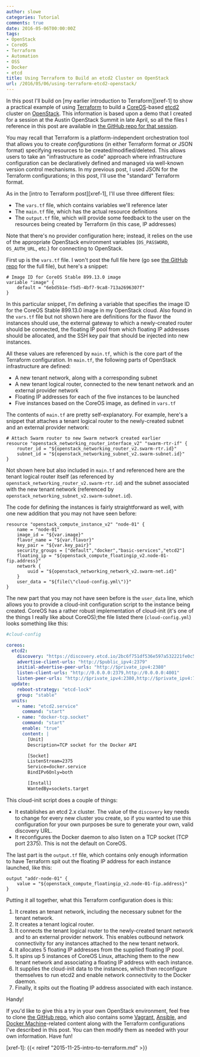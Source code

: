 ```yaml
---
author: slowe
categories: Tutorial
comments: true
date: 2016-05-06T00:00:00Z
tags:
- OpenStack
- CoreOS
- Terraform
- Automation
- OSS
- Docker
- etcd
title: Using Terraform to Build an etcd2 Cluster on OpenStack
url: /2016/05/06/using-terraform-etcd2-openstack/
---
```


In this post I'll build on [my earlier introduction to Terraform][xref-1] to show a practical example of using [Terraform][link-1] to build a [CoreOS][link-3]-based [etcd2][link-4] cluster on [OpenStack][link-2]. This information is based upon a demo that I created for a session at the Austin OpenStack Summit in late April, so all the files I reference in this post are available in [the GitHub repo for that session][link-5].

You may recall that Terraform is a platform-independent orchestration tool that allows you to create _configurations_ (in either Terraform format or JSON format) specifying resources to be created/modified/deleted. This allows users to take an "infrastructure as code" approach where infrastructure configuration can be declaratively defined and managed via well-known version control mechanisms. In my previous post, I used JSON for the Terraform configurations; in this post, I'll use the "standard" Terraform format.

As in the [intro to Terraform post][xref-1], I'll use three different files:

* The `vars.tf` file, which contains variables we'll reference later
* The `main.tf` file, which has the actual resource definitions
* The `output.tf` file, which will provide some feedback to the user on the resources being created by Terraform (in this case, IP addresses)

Note that there's no provider configuration here; instead, it relies on the use of the appropriate OpenStack environment variables (`OS_PASSWORD`, `OS_AUTH_URL`, etc.) for connecting to OpenStack.

First up is the `vars.tf` file. I won't post the full file here (go see [the GitHub repo][link-5] for the full file), but here's a snippet:

```text
# Image ID for CoreOS Stable 899.13.0 image
variable "image" {
    default = "6ebd5b1e-f5d5-4bf7-9ca8-713a2696307f"
}
```

In this particular snippet, I'm defining a variable that specifies the image ID for the CoreOS Stable 899.13.0 image in my OpenStack cloud. Also found in the `vars.tf` file but not shown here are definitions for the flavor the instances should use, the external gateway to which a newly-created router should be connected, the floating IP pool from which floating IP addresses should be allocated, and the SSH key pair that should be injected into new instances.

All these values are referenced by `main.tf`, which is the core part of the Terraform configuration. In `main.tf`, the following parts of OpenStack infrastructure are defined:

* A new tenant network, along with a corresponding subnet
* A new tenant logical router, connected to the new tenant network and an external provider network
* Floating IP addresses for each of the five instances to be launched
* Five instances based on the CoreOS image, as defined in `vars.tf`

The contents of `main.tf` are pretty self-explanatory. For example, here's a snippet that attaches a tenant logical router to the newly-created subnet and an external provider network:

```text
# Attach Swarm router to new Swarm network created earlier
resource "openstack_networking_router_interface_v2" "swarm-rtr-if" {
    router_id = "${openstack_networking_router_v2.swarm-rtr.id}"
    subnet_id = "${openstack_networking_subnet_v2.swarm-subnet.id}"
}
```

Not shown here but also included in `main.tf` and referenced here are the tenant logical router itself (as referenced by `openstack_networking_router_v2.swarm-rtr.id`) and the subnet associated with the new tenant network (referenced by `openstack_networking_subnet_v2.swarm-subnet.id`).

The code for defining the instances is fairly straightforward as well, with one new addition that you may not have seen before:

```text
resource "openstack_compute_instance_v2" "node-01" {
    name = "node-01"
    image_id = "${var.image}"
    flavor_name = "${var.flavor}"
    key_pair = "${var.key_pair}"
    security_groups = ["default","docker","basic-services","etcd2"]
    floating_ip = "${openstack_compute_floatingip_v2.node-01-fip.address}"
    network {
        uuid = "${openstack_networking_network_v2.swarm-net.id}"
    }
    user_data = "${file(\"cloud-config.yml\")}"
}
```

The new part that you may not have seen before is the `user_data` line, which allows you to provide a cloud-init configuration script to the instance being created. CoreOS has a rather robust implementation of cloud-init (it's one of the things I really like about CoreOS);the file listed there (`cloud-config.yml`) looks something like this:

```yaml
#cloud-config

coreos:
  etcd2:
    discovery: "https://discovery.etcd.io/2bc6f751df536e597a532221fe0c5bff"
    advertise-client-urls: "http://$public_ipv4:2379"
    initial-advertise-peer-urls: "http://$private_ipv4:2380"
    listen-client-urls: "http://0.0.0.0:2379,http://0.0.0.0:4001"
    listen-peer-urls: "http://$private_ipv4:2380,http://$private_ipv4:7001"
  update:
    reboot-strategy: "etcd-lock"
    group: "stable"
  units:
    - name: "etcd2.service"
      command: "start"
    - name: "docker-tcp.socket"
      command: "start"
      enable: "true"
      content: |
        [Unit]
        Description=TCP socket for the Docker API

        [Socket]
        ListenStream=2375
        Service=docker.service
        BindIPv6Only=both

        [Install]
        WantedBy=sockets.target
```

This cloud-init script does a couple of things:

* It establishes an etcd 2.x cluster. The value of the `discovery` key needs to change for every new cluster you create, so if you wanted to use this configuration for your own purposes be sure to generate your own, valid discovery URL.
* It reconfigures the Docker daemon to also listen on a TCP socket (TCP port 2375). This is not the default on CoreOS.

The last part is the `output.tf` file, which contains only enough information to have Terraform spit out the floating IP address for each instance launched, like this:

```text
output "addr-node-01" {
    value = "${openstack_compute_floatingip_v2.node-01-fip.address}"
}
```

Putting it all together, what this Terraform configuration does is this:

1. It creates an tenant network, including the necessary subnet for the tenant network.
2. It creates a tenant logical router.
3. It connects the tenant logical router to the newly-created tenant network and to an external provider network. This enables outbound network connectivity for any instances attached to the new tenant network.
4. It allocates 5 floating IP addresses from the supplied floating IP pool.
5. It spins up 5 instances of CoreOS Linux, attaching them to the new tenant network and associating a floating IP address with each instance.
6. It supplies the cloud-init data to the instances, which then reconfigure themselves to run etcd2 and enable network connectivity to the Docker daemon.
7. Finally, it spits out the floating IP address associated with each instance.

Handy!

If you'd like to give this a try in your own OpenStack environment, feel free to clone [the GitHub repo][link-5], which also contains some [Vagrant][link-6], [Ansible][link-7], and [Docker Machine][link-8]-related content along with the Terraform configurations I've described in this post. You can then modify them as needed with your own information. Have fun!

[link-1]: https://www.terraform.io/
[link-2]: http://www.openstack.org/
[link-3]: https://coreos.com/
[link-4]: https://github.com/coreos/etcd/
[link-5]: https://github.com/scottslowe/dev-tools-openstack/
[link-6]: http://www.vagrantup.com/
[link-7]: http://www.ansible.com/
[link-8]: https://www.docker.com/products/docker-machine
[xref-1]: {{< relref "2015-11-25-intro-to-terraform.md" >}}
